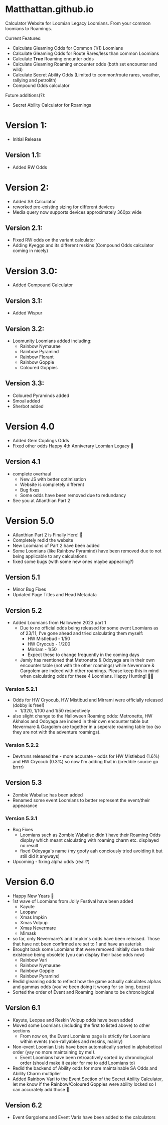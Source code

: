 # Matthattan.github.io

Calculator Website for Loomian Legacy Loomians. From your common loomians to Roamings.

Current Features:
- Calculate Gleaming Odds for Common (1/1) Loomians
- Calculate Gleaming Odds for Route Rares/less than common Loomians
- Calculate **True** Roaming enounter odds
- Calculate Gleaming Roaming encounter odds (both set encounter and wild)
- Calculate Secret Ability Odds (Limited to common/route rares, weather, rallying and petrolith)
- Compound Odds calculator

Future additions(?):
- Secret Ability Calculator for Roamings

# Version 1:
- Initial Release

## Version 1.1:
- Added RW Odds

# Version 2:
- Added SA Calculator
- reworked pre-existing sizing for different devices
- Media query now supports devices approximately 360px wide

## Version 2.1:
- Fixed RW odds on the variant calculator
- Adding Kyeggo and its different reskins
(Compound Odds calculator coming in nicely)

# Version 3.0:
- Added Compound Calculator

## Version 3.1:
- Added Wispur 

## Version 3.2:
- Loomunity Loomians added including:
  - Rainbow Nymaurae
  - Rainbow Pyramind
  - Rainbow Florant
  - Rainbow Goppie
  - Coloured Goppies

## Version 3.3:
- Coloured Pyraminds added
- Smoal added
- Sherbot added

# Version 4.0
- Added Gem Coplings Odds
- Fixed other odds
Happy 4th Anniverary Loomian Legacy 🥳

## Version 4.1
- complete overhaul
    - New JS with better optimisation
    - Website is completely different
    - Bug fixes
    - Some odds have been removed due to redundancy 
- See you at Atlanthian Part 2

# Version 5.0
- Atlanthian Part 2 is Finally Here! 🥳
- Completely redid the website
- New Loomians of Part 2 have been added
- Some Loomians (like Rainbow Pyramind) have been removed due to not being applicable to any calculations
- fixed some bugs (with some new ones maybe appearing?)

## Version 5.1
- Minor Bug Fixes
- Updated Page Titles and Head Metadata

## Version 5.2
- Added Loomians from Halloween 2023 part 1
  - Due to no official odds being released for some event Loomians as of 23/11, I've gone ahead and tried calculating them myself:
    - HW Mistlebud - 1/50
    - HW Cryocub - 1/200
    - Mirriam - 1/50
    - Expect these to change frequently in the coming days
  - Jamiy has mentioned that Metronette & Odoyaga are in their own encounter table (not with the other roamings) while Nevermare & Gargolem are indeed with other roamings. Please keep this in mind when calculating odds for these 4 Loomians. Happy Hunting! 🎃🎄

### Version 5.2.1
- Odds for HW Cryocub, HW Mistlbud and Mirrami were officially released (dobby is free!)
  - 1/320, 1/100 and 1/50 respectively
- also slight change to the Halloween Roaming odds: Metronette, HW Akhalos and Odoyaga are indeed in their own encounter table but Nevermare & Gargolem are together in a seperate roaming table too (so they are not with the adventure roamings). 

### Version 5.2.2
- Devtruns released the - more accurate - odds for HW Mistlebud (1.6%) and HW Cryocub (0.3%) so now I'm adding that in (credible source go brrrr)

## Version 5.3
- Zombie Wabalisc has been added
- Renamed some event Loomians to better represent the event/their appearance

### Version 5.3.1
- Bug Fixes
  - Loomians such as Zombie Wabalisc didn't have their Roaming Odds display which meant calculating with roaming charm etc. displayed no result
  - fixed Odoyaga's name (my goofy aah conciously tried avoiding it but still did it anyways)
- Upcoming - fixing alpha odds (real!?)

# Version 6.0
- Happy New Years 🥳
- 1st wave of Loomians from Jolly Festival have been added
  - Kayute
  - Leopaw
  - Xmas Impkin
  - Xmas Volpup
  - Xmas Nevermare
  - Mimask
- so far, only Nevermare's and Impkin's odds have been released. Those that have not been confirmed are set to 1 and have an asterisk
- Brought back some Loomians that were removed initially due to their existence being obsolete (you can display their base odds now)
  - Rainbow Vari
  - Rainbow Nymaurae
  - Rainbow Goppie
  - Rainbow Pyramind
- Redid gleaming odds to reflect how the game actually calculates alphas and gammas odds (you've been doing it wrong for so long, bozos)
- Sorted the order of Event and Roaming loomians to be chronological

## Version 6.1
- Kayute, Leopae and Reskin Volpup odds have been added
- Moved some Loomians (including the first to listed above) to other sections
  - From now on, the Event Loomians page is strictly for Loomians within events (non-rallyables and reskins, mainly)
- Non-event Loomian Lists have been automatically sorted in alphabetical order (yay no more maintaining by me!). 
  - Event Loomians have been retroactively sorted by chronological order (should make it easier for me to add Loomians to)
- Redid the backend of Ability odds for more maintainable SA Odds and Ability Charm multiplier
- Added Rainbow Vari to the Event Section of the Secret Ability Calculator, let me know if the Rainbow/Coloured Goppies were ability locked so I can accurately add those 🙏

## Version 6.2
- Event Gargolems and Event Varis have been added to the calculators
